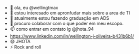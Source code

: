 - 👋 ola, eu @wellingtmax
- 👀 estou interesado em apronfudar mais sobre a area de TI
- 🌱 atualmente estou fazendo graduação em ADS
- 💞️ procuro colaborar com o que poder em meu escopo.
- 📫 como entrar em contato ig @jhota_94
- https://www.linkedin.com/in/wellington-j-oliveira-b431b6b1/
- 😄 JHOTA
- ⚡ Rock and roll

<!---
wellingtmax/wellingtmax is a ✨ special ✨ repository because its `README.md` (this file) appears on your GitHub profile.
You can click the Preview link to take a look at your changes.
--->
